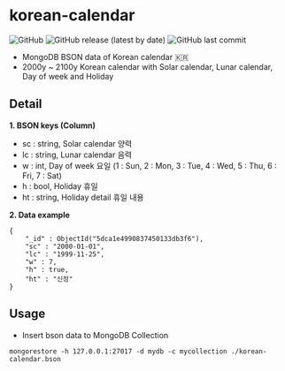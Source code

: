 # korean-calendar
![GitHub](https://img.shields.io/github/license/gnokoheat/korean-calendar) ![GitHub release (latest by date)](https://img.shields.io/github/v/release/gnokoheat/korean-calendar) ![GitHub last commit](https://img.shields.io/github/last-commit/gnokoheat/korean-calendar)

- MongoDB BSON data of Korean calendar 🇰🇷
- 2000y ~ 2100y Korean calendar with Solar calendar, Lunar calendar, Day of week and Holiday

## Detail
**1. BSON keys (Column)**
- sc : string, Solar calendar 양력
- lc : string, Lunar calendar 음력
- w : int, Day of week 요일 (1 : Sun, 2 : Mon, 3 : Tue, 4 : Wed, 5 : Thu, 6 : Fri, 7 : Sat)
- h : bool, Holiday 휴일
- ht : string, Holiday detail 휴일 내용
  
**2. Data example**
```
{
    "_id" : ObjectId("5dca1e4990837450133db3f6"),
    "sc" : "2000-01-01",
    "lc" : "1999-11-25",
    "w" : 7,
    "h" : true,
    "ht" : "신정"
}
```

## Usage
- Insert bson data to MongoDB Collection
```
mongorestore -h 127.0.0.1:27017 -d mydb -c mycollection ./korean-calendar.bson
```
